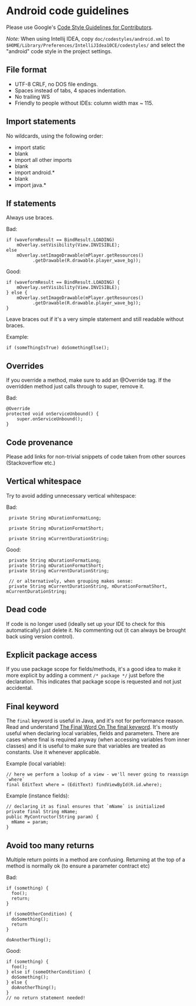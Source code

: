 # Android code guidelines

Please use Google's [Code Style Guidelines for Contributors][].

*Note:* When using Intellij IDEA, copy `doc/codestyles/android.xml` to
`$HOME/Library/Preferences/IntelliJIdea10CE/codestyles/` and select the "android" 
code style in the project settings.

## File format

  * UTF-8 CRLF, no DOS file endings.
  * Spaces instead of tabs, 4 spaces indentation.
  * No trailing WS
  * Friendly to people without IDEs: column width max ~ 115.

## Import statements

No wildcards, using the following order:

 * import static
 * blank
 * import all other imports
 * blank
 * import android.*
 * blank
 * import java.*

## If statements

Always use braces.

Bad:

    if (waveformResult == BindResult.LOADING)
        mOverlay.setVisibility(View.INVISIBLE);
    else
        mOverlay.setImageDrawable(mPlayer.getResources()
              .getDrawable(R.drawable.player_wave_bg));

Good:

    if (waveformResult == BindResult.LOADING) {
        mOverlay.setVisibility(View.INVISIBLE);
    } else {
        mOverlay.setImageDrawable(mPlayer.getResources()
              .getDrawable(R.drawable.player_wave_bg));
    }

Leave braces out if it's a very simple statement and still readable without
braces.

Example:

    if (someThingIsTrue) doSomethingElse();

## Overrides

If you override a method, make sure to add an @Override tag. If the overridden
method just calls through to super, remove it.

Bad:

    @Override
    protected void onServiceUnbound() {
        super.onServiceUnbound();
    }

## Code provenance

Please add links for non-trivial snippets of code taken from other sources (Stackoverflow etc.)

## Vertical whitespace

Try to avoid adding unnecessary vertical whitespace:

Bad:

     private String mDurationFormatLong;

     private String mDurationFormatShort;

     private String mCurrentDurationString;

Good:

     private String mDurationFormatLong;
     private String mDurationFormatShort;
     private String mCurrentDurationString;

     // or alternatively, when grouping makes sense:
     private String mCurrentDurationString, mDurationFormatShort, mCurrentDurationString;

## Dead code

If code is no longer used (ideally set up your IDE to check for this
automatically) just delete it. No commenting out (it can always be brought back
using version control).

## Explicit package access

If you use package scope for fields/methods, it's a good idea to make it more
explicit by adding a comment `/* package */` just before the declaration. This
indicates that package scope is requested and not just accidental.

## Final keyword

The `final` keyword is useful in Java, and it's not for performance reason.
Read and understand [The Final Word On The final keyword][]. It's mostly useful
when declaring local variables, fields and parameters. There are cases where
final is required anyway (when accessing variables from inner classes) and it
is useful to make sure that variables are treated as constants. Use it whenever
applicable.

Example (local variable):

    // here we perform a lookup of a view - we'll never going to reassign `where`
    final EditText where = (EditText) findViewById(R.id.where);

Example (instance fields):

    // declaring it as final ensures that `mName` is initialized
    private final String mName;
    public MyContructor(String param) {
      mName = param;
    }

## Avoid too many returns

Multiple return points in a method are confusing. Returning at the top of a
method is normally ok (to ensure a parameter contract etc)

Bad:

    if (something) {
      foo();
      return;
    }

    if (someOtherCondition) {
      doSomething();
      return
    }

    doAnotherThing();

Good:

    if (something) {
      foo();
    } else if (someOtherCondition) {
      doSomething();
    } else {
      doAnotherThing();
    }
    // no return statement needed!


[Code Style Guidelines for Contributors]: http://source.android.com/source/code-style.html
[The Final Word on the final keyword]: http://renaud.waldura.com/doc/java/final-keyword.shtml
